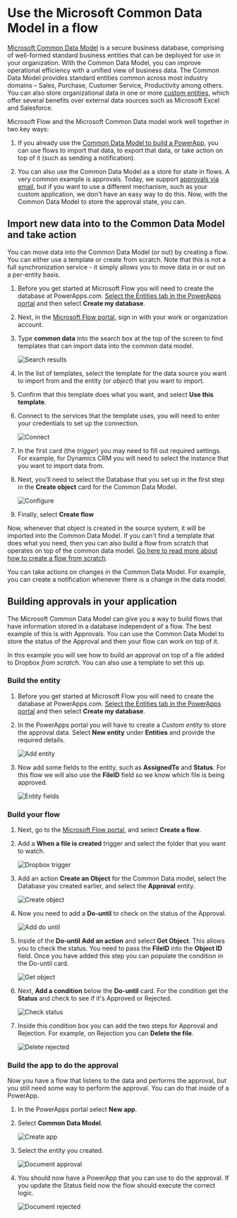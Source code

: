 <properties
    pageTitle="Microsoft Common Data Model| Microsoft Flow"
    description="Use the Microsoft Common Data Model inside of Microsoft Flow to import or export data, or build approvals."
    services=""
    suite="flow"
    documentationCenter="na"
    authors="stepsic-microsoft-com"
    manager="erikre"
    editor=""
    tags=""/>

<tags
   ms.service="flow"
   ms.devlang="na"
   ms.topic="article"
   ms.tgt_pltfrm="na"
   ms.workload="na"
   ms.date="08/05/2016"
   ms.author="stepsic"/>

# Use the Microsoft Common Data Model in a flow
[Microsoft Common Data Model](https://powerapps.microsoft.com/tutorials/data-platform-intro/) is a secure business database, comprising of well-formed standard business entities that can be deployed for use in your organization. With the Common Data Model, you can improve operational efficiency with a unified view of business data. The Common Data Model provides standard entities common across most industry domains – Sales, Purchase, Customer Service, Productivity among others. You can also store organizational data in one or more [custom entities](https://powerapps.microsoft.com/tutorials/data-platform-create-entity/), which offer several benefits over external data sources such as Microsoft Excel and Salesforce.

Microsoft Flow and the Microsoft Common Data model work well together in two key ways:

1. If you already use the [Common Data Model to build a PowerApp](https://powerapps.microsoft.com/tutorials/data-platform-create-app/), you can use flows to import that data, to export that data, or take action on top of it (such as sending a notification).

1. You can also use the Common Data Model as a store for state in flows. A very common example is approvals. Today, we support [approvals via email](wait-for-approvals.md), but if you want to use a different mechanism, such as your custom application, we don't have an easy way to do this. Now, with the Common Data Model to store the approval state, you can.

## Import new data into to the Common Data Model and take action

You can move data into the Common Data Model (or out) by creating a flow. You can either use a template or create from scratch. Note that this is not a full synchronization service - it simply allows you to move data in or out on a per-entity basis.

1. Before you get started at Microsoft Flow you will need to create the database at PowerApps.com. [Select the Entities tab in the PowerApps portal](https://web.powerapps.com/#/entities) and then select **Create my database**.

1. Next, in the [Microsoft Flow portal][1], sign in with your work or organization account.

1. Type **common data** into the search box at the top of the screen to find templates that can import data into the common data model.

	![Search results](./media/common-data-model-intro/templatesearch.png)

1. In the list of templates, select the template for the data source you want to import from and the entity (or *object*) that you want to import.

1. Confirm that this template does what you want, and select **Use this template**.

1. Connect to the services that the template uses, you will need to enter your credentials to set up the connection.

	![Connect](./media/common-data-model-intro/connect.png)

1. In the first card (the *trigger*) you may need to fill out required settings. For example, for Dynamics CRM you will need to select the instance that you want to import data from.

1. Next, you'll need to select the Database that you set up in the first step in the **Create object** card for the Common Data Model. 

	![Configure](./media/common-data-model-intro/configure.png)

1. Finally, select **Create flow**

Now, whenever that object is created in the source system, it will be imported into the Common Data Model. If you can't find a template that does what you need, then you can also build a flow from scratch that operates on top of the common data model. [Go here to read more about how to create a flow from scratch](https://flow.microsoft.com/documentation/get-started-logic-flow/).

You can take actions on changes in the Common Data Model. For example, you can create a notification whenever there is a change in the data model.

## Building approvals in your application

The Microsoft Common Data Model can give you a way to build flows that have information stored in a database independent of a flow. The best example of this is with Approvals. You can use the Common Data Model to store the status of the Approval and then your flow can work on top of it.

In this example you will see how to build an approval on top of a file added to Dropbox *from scratch*. You can also use a template to set this up.

### Build the entity 

1. Before you get started at Microsoft Flow you will need to create the database at PowerApps.com. [Select the Entities tab in the PowerApps portal](https://web.powerapps.com/#/entities) and then select **Create my database**.

1. In the PowerApps portal you will have to create a *Custom entity* to store the approval data. Select **New entity** under **Entities** and provide the required details.

	![Add entity](./media/common-data-model-intro/entity-properties.png)

1. Now add some fields to the entity, such as **AssignedTo** and **Status**. For this flow we will also use the **FileID** field so we know which file is being approved.

	![Entity fields](./media/common-data-model-intro/entity-fields.png)

### Build your flow

1. Next, go to the [Microsoft Flow portal][1], and select **Create a flow**.

1. Add a **When a file is created** trigger and select the folder that you want to watch.

	![Dropbox trigger](./media/common-data-model-intro/dropbox-trigger.png)

1. Add an action **Create an Object** for the Common Data model, select the Database you created earlier, and select the **Approval** entity. 

	![Create object](./media/common-data-model-intro/create-object.png)

1. Now you need to add a **Do-until** to check on the status of the Approval. 

	![Add do until](./media/common-data-model-intro/add-do-until.png)

1. Inside of the **Do-until** **Add an action** and select **Get Object**. This allows you to check the status. You need to pass the **FileID** into the **Object ID** field. Once you have added this step you can populate the condition in the Do-until card. 

	![Get object](./media/common-data-model-intro/get-object.png)

1. Next, **Add a condition** below the **Do-until** card. For the condition get the **Status** and check to see if it's Approved or Rejected.

    ![Check status](./media/common-data-model-intro/check-status.png)

1. Inside this condition box you can add the two steps for Approval and Rejection. For example, on Rejection you can **Delete the file**.

	![Delete rejected](./media/common-data-model-intro/delete-rejected.png)

### Build the app to do the approval

Now you have a flow that listens to the data and performs the approval, but you still need some way to perform the approval. You can do that inside of a PowerApp.

1. In the PowerApps portal select **New app**. 

1. Select **Common Data Model**.

	![Create app](./media/common-data-model-intro/create-app.png)

1. Select the entity you created.

	![Document approval](./media/common-data-model-intro/document-approval.png)

1. You should now have a PowerApp that you can use to do the approval. If you update the Status field now the flow should execute the correct logic. 

	![Document rejected](./media/common-data-model-intro/document-approval.png)

<!--Reference links in article-->
[1]: https://flow.microsoft.com
